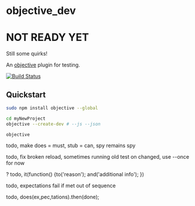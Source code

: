 # objective_dev

# NOT READY YET

Still some quirks! <br>

An [objective](https://github.com/nomilous/objective) plugin for testing.

[![Build Status](https://travis-ci.org/nomilous/objective_dev.svg)](https://travis-ci.org/nomilous/objective_dev)

## Quickstart

```bash
sudo npm install objective --global
```

```bash
cd myNewProject
objective --create-dev # --js --json

objective
```

todo, make does = must, stub = can, spy remains spy

todo, fix broken reload, sometimes running old test on changed, use --once for now 

? todo, it(function() {to('reason'); and('additional info'); })

todo, expectations fail if met out of sequence

todo, does(ex,pec,tations).then(done);